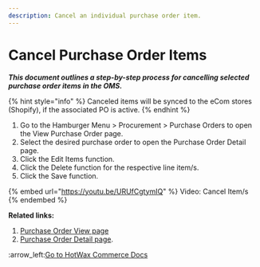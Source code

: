 ```yaml
---
description: Cancel an individual purchase order item.
---
```


# Cancel Purchase Order Items

_**This document outlines a step-by-step process for cancelling selected purchase order items in the OMS.**_

{% hint style="info" %}
Canceled items will be synced to the eCom stores (Shopify), if the associated PO is active.  &#x20;
{% endhint %}

1. Go to the Hamburger Menu > Procurement > Purchase Orders to open the View Purchase Order page.
2. Select the desired purchase order to open the Purchase Order Detail page.
3. Click the Edit Items function.
4. Click the Delete function for the respective line item/s.
5. Click the Save function.

{% embed url="https://youtu.be/URUfCgtymIQ" %}
Video: Cancel Item/s
{% endembed %}

**Related links:**&#x20;

1. [Purchase Order View page](http://127.0.0.1:5000/s/oLmQzGATywYkwiU9sCat/procurement/purchase-order)
2. [Purchase Order Detail page](http://127.0.0.1:5000/s/oLmQzGATywYkwiU9sCat/procurement/purchase-order-view-page).



:arrow\_left:[Go to HotWax Commerce Docs](http://127.0.0.1:5000/o/l53nGvPQLhOHrKCP9HTG/s/TefRnbhmBjhScpq172vl/)
